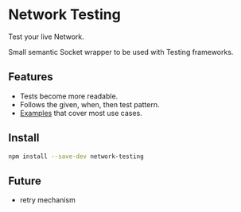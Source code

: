 # Network Testing

Test your live Network.

Small semantic Socket wrapper to be used with Testing frameworks.

## Features
- Tests become more readable.
- Follows the given, when, then test pattern.
- [Examples](./examples) that cover most use cases.

## Install

```sh
npm install --save-dev network-testing
```

## Future
- retry mechanism